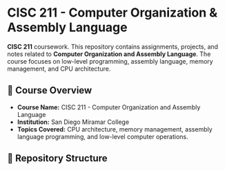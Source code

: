 # CISC 211 - Computer Organization & Assembly Language

**CISC 211** coursework. This repository contains assignments, projects, and notes related to **Computer Organization and Assembly Language**. The course focuses on low-level programming, assembly language, memory management, and CPU architecture.

## 📖 Course Overview

- **Course Name:** CISC 211 - Computer Organization and Assembly Language
- **Institution:** San Diego Miramar College
- **Topics Covered:** CPU architecture, memory management, assembly language programming, and low-level computer operations.

## 📂 Repository Structure
